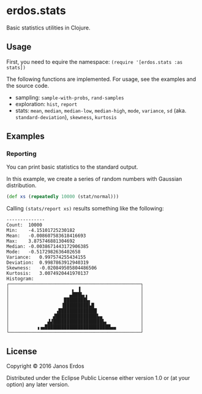# erdos.stats

Basic statistics utilities in Clojure.

## Usage

First, you need to equire the namespace: `(require '[erdos.stats :as stats])`

The following functions are implemented. For usage, see the examples and the source code.

- sampling: `sample-with-probs`, `rand-samples`
- exploration: `hist`, `report`
- stats: `mean`, `median`, `median-low`, `median-high`, `mode`, `variance`, `sd` (aka. `standard-deviation`), `skewness`, `kurtosis`

## Examples

### Reporting

You can print basic statistics to the standard output.

In this example, we create a series of random numbers with Gaussian distribution.

```clojure
(def xs (repeatedly 10000 (stat/normal)))
```

Calling `(stats/report xs)` results something like the following:

```
--------------
Count:  10000
Min:    -4.15101725230182
Mean:   -0.008607583618416693
Max:    3.875746881304692
Median: -0.0038671443172906385
Mode:   -0.5172982636402658
Variance:   0.997574255434155
Deviation:  0.9987863912940319
Skewness:   -0.020849505804486506
Kurtosis:   3.0074920441970137
Histogram: 
┌────────────────────────────────────────────────┐
│                       ▖ ▐                      │
│                      ▄███▙▖▖                   │
│                    ████████▙▖                  │
│                   ▐█████████▙█                 │
│                 ▗██████████████                │
│                ▟███████████████▙▄              │
│              ▟▟██████████████████▙▖            │
│          ▗▗▄████████████████████████▄▄         │
└────────────────────────────────────────────────┘
```


## License

Copyright © 2016 Janos Erdos

Distributed under the Eclipse Public License either version 1.0 or (at
your option) any later version.



